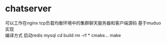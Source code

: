 # chatserver
可以工作在nginx tcp负载均衡环境中的集群聊天服务器和客户端源码 基于muduo实现  
编译方式
启动redis mysql
cd build
rm -rf *
cmake...
make

